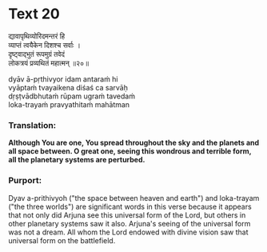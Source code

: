 # Text 20

द्यावापृथिव्योरिदमन्तरं हि  
व्याप्तं त्वयैकेन दिशश्च सर्वाः ।  
दृष्ट्वाद्भुतं रूपमुग्रं तवेदं  
लोकत्रयं प्रव्यथितं महात्मन् ॥२०॥

dyāv ā-pṛthivyor idam antaraḿ hi  
vyāptaḿ tvayaikena diśaś ca sarvāḥ  
dṛṣṭvādbhutaḿ rūpam ugraḿ tavedaḿ  
loka-trayaḿ pravyathitaḿ mahātman



### Translation:

**Although You are one, You spread throughout the sky and the planets and all space between. O great one, seeing this wondrous and terrible form, all the planetary systems are perturbed.**

### Purport:

Dyav a-prithivyoh ("the space between heaven and earth") and loka-trayam ("the three worlds") are significant words in this verse because it appears that not only did Arjuna see this universal form of the Lord, but others in other planetary systems saw it also. Arjuna's seeing of the universal form was not a dream. All whom the Lord endowed with divine vision saw that universal form on the battlefield.